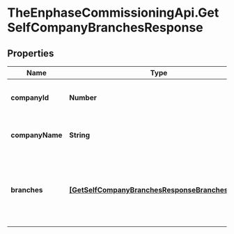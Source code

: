 # TheEnphaseCommissioningApi.GetSelfCompanyBranchesResponse

## Properties

Name | Type | Description | Notes
------------ | ------------- | ------------- | -------------
**companyId** | **Number** | Enlighten ID of the API user&#39;s company. | [optional] 
**companyName** | **String** | Name of the API user&#39;s company. | [optional] 
**branches** | [**[GetSelfCompanyBranchesResponseBranchesInner]**](GetSelfCompanyBranchesResponseBranchesInner.md) | A list of branches belonging to the API user&#39;s company. May be empty. | [optional] 


